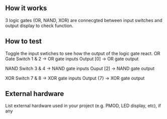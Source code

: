 <!---

This file is used to generate your project datasheet. Please fill in the information below and delete any unused
sections.

You can also include images in this folder and reference them in the markdown. Each image must be less than
512 kb in size, and the combined size of all images must be less than 1 MB.
-->

## How it works

3 logic gates (OR, NAND, XOR) are connecgted between input switches and output display to check function.

## How to test

Toggle the input swtiches to see how the output of the logic gate react.
OR Gate
  Switch 1 & 2 -> OR gate inputs
  Output [0] -> OR gate output

  NAND
    Switch 3 & 4 -> NAND gate inputs
    Ouput [2] -> NAND gate output

  XOR
    Switch 7 & 8 -> XOR gate inputs
    Output {7} -> XOR gate output

## External hardware

List external hardware used in your project (e.g. PMOD, LED display, etc), if any

